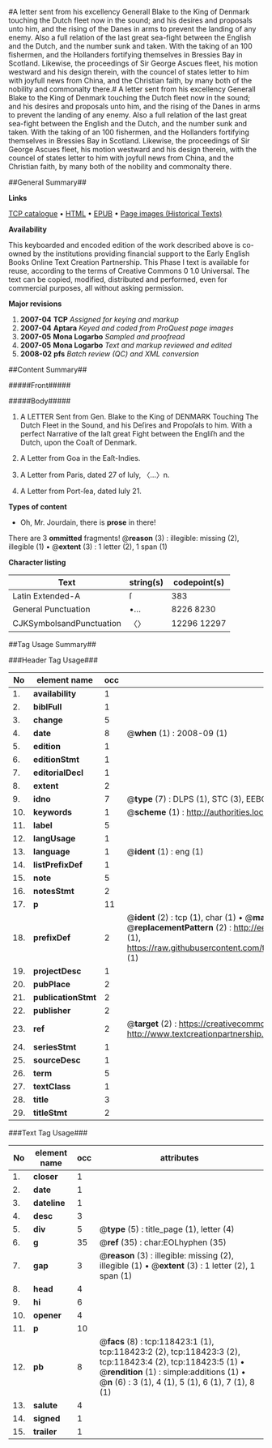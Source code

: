 #A letter sent from his excellency Generall Blake to the King of Denmark touching the Dutch fleet now in the sound; and his desires and proposals unto him, and the rising of the Danes in arms to prevent the landing of any enemy. Also a full relation of the last great sea-fight between the English and the Dutch, and the number sunk and taken. With the taking of an 100 fishermen, and the Hollanders fortifying themselves in Bressies Bay in Scotland. Likewise, the proceedings of Sir George Ascues fleet, his motion westward and his design therein, with the councel of states letter to him with joyfull news from China, and the Christian faith, by many both of the nobility and commonalty there.#
A letter sent from his excellency Generall Blake to the King of Denmark touching the Dutch fleet now in the sound; and his desires and proposals unto him, and the rising of the Danes in arms to prevent the landing of any enemy. Also a full relation of the last great sea-fight between the English and the Dutch, and the number sunk and taken. With the taking of an 100 fishermen, and the Hollanders fortifying themselves in Bressies Bay in Scotland. Likewise, the proceedings of Sir George Ascues fleet, his motion westward and his design therein, with the councel of states letter to him with joyfull news from China, and the Christian faith, by many both of the nobility and commonalty there.

##General Summary##

**Links**

[TCP catalogue](http://www.ota.ox.ac.uk/tcp/)  • 
[HTML](http://tei.it.ox.ac.uk/tcp/Texts-HTML/free/A88/A88007.html)  • 
[EPUB](http://tei.it.ox.ac.uk/tcp/Texts-EPUB/free/A88/A88007.epub) • 
[Page images (Historical Texts)](https://data.historicaltexts.jisc.ac.uk/view?pubId=eebo-99866159e&pageId=eebo-99866159e-118423-1)

**Availability**

This keyboarded and encoded edition of the
	       work described above is co-owned by the institutions
	       providing financial support to the Early English Books
	       Online Text Creation Partnership. This Phase I text is
	       available for reuse, according to the terms of Creative
	       Commons 0 1.0 Universal. The text can be copied,
	       modified, distributed and performed, even for
	       commercial purposes, all without asking permission.

**Major revisions**

1. __2007-04__ __TCP__ *Assigned for keying and markup*
1. __2007-04__ __Aptara__ *Keyed and coded from ProQuest page images*
1. __2007-05__ __Mona Logarbo__ *Sampled and proofread*
1. __2007-05__ __Mona Logarbo__ *Text and markup reviewed and edited*
1. __2008-02__ __pfs__ *Batch review (QC) and XML conversion*

##Content Summary##

#####Front#####

#####Body#####

1. A
LETTER
Sent from Gen. Blake to the King of
DENMARK
Touching
The Dutch Fleet in the Sound, and his Deſires and Propoſals
to him. With a perfect Narrative of the laſt
great Fight between the Engliſh and the Dutch,
upon the Coaſt of Denmark.

1. A Letter from Goa in the Eaſt-Indies.

1. A Letter from Paris, dated 27 of Iuly, 〈…〉n.

1. A Letter from Port-ſea, dated Iuly 21.

**Types of content**

  * Oh, Mr. Jourdain, there is **prose** in there!

There are 3 **ommitted** fragments! 
 @__reason__ (3) : illegible: missing (2), illegible (1)  •  @__extent__ (3) : 1 letter (2), 1 span (1)

**Character listing**


|Text|string(s)|codepoint(s)|
|---|---|---|
|Latin Extended-A|ſ|383|
|General Punctuation|•…|8226 8230|
|CJKSymbolsandPunctuation|〈〉|12296 12297|

##Tag Usage Summary##

###Header Tag Usage###

|No|element name|occ|attributes|
|---|---|---|---|
|1.|__availability__|1||
|2.|__biblFull__|1||
|3.|__change__|5||
|4.|__date__|8| @__when__ (1) : 2008-09 (1)|
|5.|__edition__|1||
|6.|__editionStmt__|1||
|7.|__editorialDecl__|1||
|8.|__extent__|2||
|9.|__idno__|7| @__type__ (7) : DLPS (1), STC (3), EEBO-CITATION (1), PROQUEST (1), VID (1)|
|10.|__keywords__|1| @__scheme__ (1) : http://authorities.loc.gov/ (1)|
|11.|__label__|5||
|12.|__langUsage__|1||
|13.|__language__|1| @__ident__ (1) : eng (1)|
|14.|__listPrefixDef__|1||
|15.|__note__|5||
|16.|__notesStmt__|2||
|17.|__p__|11||
|18.|__prefixDef__|2| @__ident__ (2) : tcp (1), char (1)  •  @__matchPattern__ (2) : ([0-9\-]+):([0-9IVX]+) (1), (.+) (1)  •  @__replacementPattern__ (2) : http://eebo.chadwyck.com/downloadtiff?vid=$1&page=$2 (1), https://raw.githubusercontent.com/textcreationpartnership/Texts/master/tcpchars.xml#$1 (1)|
|19.|__projectDesc__|1||
|20.|__pubPlace__|2||
|21.|__publicationStmt__|2||
|22.|__publisher__|2||
|23.|__ref__|2| @__target__ (2) : https://creativecommons.org/publicdomain/zero/1.0/ (1), http://www.textcreationpartnership.org/docs/. (1)|
|24.|__seriesStmt__|1||
|25.|__sourceDesc__|1||
|26.|__term__|5||
|27.|__textClass__|1||
|28.|__title__|3||
|29.|__titleStmt__|2||


###Text Tag Usage###

|No|element name|occ|attributes|
|---|---|---|---|
|1.|__closer__|1||
|2.|__date__|1||
|3.|__dateline__|1||
|4.|__desc__|3||
|5.|__div__|5| @__type__ (5) : title_page (1), letter (4)|
|6.|__g__|35| @__ref__ (35) : char:EOLhyphen (35)|
|7.|__gap__|3| @__reason__ (3) : illegible: missing (2), illegible (1)  •  @__extent__ (3) : 1 letter (2), 1 span (1)|
|8.|__head__|4||
|9.|__hi__|6||
|10.|__opener__|4||
|11.|__p__|10||
|12.|__pb__|8| @__facs__ (8) : tcp:118423:1 (1), tcp:118423:2 (2), tcp:118423:3 (2), tcp:118423:4 (2), tcp:118423:5 (1)  •  @__rendition__ (1) : simple:additions (1)  •  @__n__ (6) : 3 (1), 4 (1), 5 (1), 6 (1), 7 (1), 8 (1)|
|13.|__salute__|4||
|14.|__signed__|1||
|15.|__trailer__|1||
